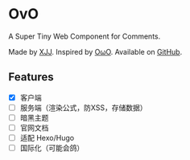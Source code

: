 # OvO

A Super Tiny Web Component for Comments.

Made by [XJJ](https://github.com/mivinci). Inspired by [OωO](https://github.com/DIYgod/OwO). Available on [GitHub](https://github.com/mivinci/OvO).


## Features

- [x] 客户端
- [ ] 服务端（渲染公式，防XSS，存储数据）
- [ ] 暗黑主题
- [ ] 官网文档
- [ ] 适配 Hexo/Hugo
- [ ] 国际化（可能会鸽）
